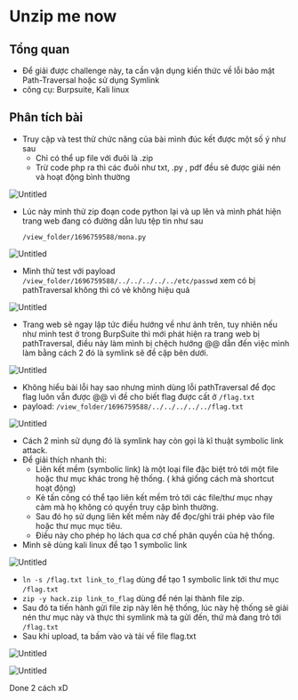 # Unzip me now

## **Tổng quan**

- Để giải được challenge này, ta cần vận dụng kiến thức về lỗi bảo mật Path-Traversal hoặc sử dụng Symlink
- công cụ: Burpsuite, Kali linux

## Phân tích bài

- Truy cập và test thử chức năng của bài mình đúc kết được một số ý như sau
    - Chỉ có thể up file với đuôi là .zip
    - Trừ code php ra thì các đuôi như txt, .py , pdf đều sẽ được giải nén và hoạt động bình thường

![Untitled](Unzip%20me%20now%20c75605b64ffb42538bd7a644c6855f94/Untitled.png)

- Lúc này mình thử zip đoạn code python lại và up lên và mình phát hiện trang web đang có đường dẫn lưu tệp tin như sau
    
    `/view_folder/1696759588/mona.py`
    

![Untitled](Unzip%20me%20now%20c75605b64ffb42538bd7a644c6855f94/Untitled%201.png)

- Mình thử test với payload `/view_folder/1696759588/../../../../../etc/passwd` xem có bị pathTraversal không thì có vẻ không hiệu quả

![Untitled](Unzip%20me%20now%20c75605b64ffb42538bd7a644c6855f94/Untitled%202.png)

- Trang web sẽ ngay lập tức điều hướng về như ảnh trên, tuy nhiên nếu như mình test ở trong BurpSuite thì mới phát hiện ra trang web bị pathTraversal, điều này làm mình bị chệch hướng @@ dẫn đến việc mình làm bằng cách 2 đó là symlink sẽ đề cập bên dưới.

![Untitled](Unzip%20me%20now%20c75605b64ffb42538bd7a644c6855f94/Untitled%203.png)

- Không hiểu bài lỗi hay sao nhưng mình dùng lỗi pathTraversal để đọc flag luôn vẫn được @@ vì đề cho biết flag được cất ở `/flag.txt`
- payload: `/view_folder/1696759588/../../../../../flag.txt`

![Untitled](Unzip%20me%20now%20c75605b64ffb42538bd7a644c6855f94/Untitled%204.png)

- Cách 2 mình sử dụng đó là symlink hay còn gọi là kĩ thuật symbolic link attack.
- Để giải thích nhanh thì:
    - Liên kết mềm (symbolic link) là một loại file đặc biệt trỏ tới một file hoặc thư mục khác trong hệ thống. ( khá giống cách mà shortcut hoạt động)
    - Kẻ tấn công có thể tạo liên kết mềm trỏ tới các file/thư mục nhạy cảm mà họ không có quyền truy cập bình thường.
    - Sau đó họ sử dụng liên kết mềm này để đọc/ghi trái phép vào file hoặc thư mục mục tiêu.
    - Điều này cho phép họ lách qua cơ chế phân quyền của hệ thống.
- Mình sẽ dùng kali linux để tạo 1 symbolic link

![Untitled](Unzip%20me%20now%20c75605b64ffb42538bd7a644c6855f94/Untitled%205.png)

- `ln -s /flag.txt link_to_flag` dùng để tạo 1 symbolic link tới thư mục `/flag.txt`
- `zip -y hack.zip link_to_flag` dùng để nén lại thành file zip.
- Sau đó ta tiến hành gửi file zip này lên hệ thống, lúc này hệ thống sẽ giải nén thư mục này và thực thi symlink mà ta gửi đến, thứ mà đang trỏ tới `/flag.txt`
- Sau khi upload,  ta bấm vào và tải về file flag.txt

![Untitled](Unzip%20me%20now%20c75605b64ffb42538bd7a644c6855f94/Untitled%206.png)

![Untitled](Unzip%20me%20now%20c75605b64ffb42538bd7a644c6855f94/Untitled%207.png)

Done 2 cách xD